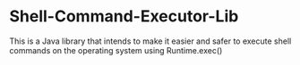 # Shell-Command-Executor-Lib

This is a Java library that intends to make it easier and safer to execute shell commands on the operating system using Runtime.exec()
